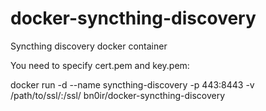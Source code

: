 # docker-syncthing-discovery

Syncthing discovery docker container

You need to specify cert.pem and key.pem:

docker run -d --name syncthing-discovery -p 443:8443 -v /path/to/ssl/:/ssl/ bn0ir/docker-syncthing-discovery
